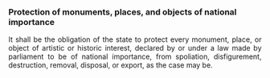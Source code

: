 ### Protection of monuments, places, and objects of national importance
<div style="text-align: justify">

It shall be the obligation of the state to protect every monument, place, or object of artistic or historic interest, declared by or under a law made by parliament to be of national importance, from spoliation, disfigurement, destruction, removal, disposal, or export, as the case may be.

</div>
